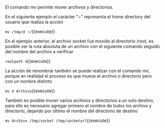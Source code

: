 El comando mv permite mover archivos y directorios.

En el siguiente ejemplo el carácter “~” representa el home directory del usuario que realiza la acción

`mv /tmp/d ~/`{{execute}}

En el ejemplo anterior, el archivo socket fue movido al directorio /root, es posible ver la ruta absoluta de un archivo con el siguiente comando seguido del nombre del archivo a verificar

`realpath d`{{execute}}

La acción de renombrar también se puede realizar con el comando mv, porque en realidad el proceso es que mueve el archivo o directorio pero con un nombre distinto

`mv d Archivo`{{execute}}

También es posible mover varios archivos y directorios a un solo destino, para ello es necesario agregar primero el nombre de todos los archivo y directorio, dejando por último el nombre del directorio de destino

`mv Archivo /tmp/socket /tmp/socketurl`{{execute}}
